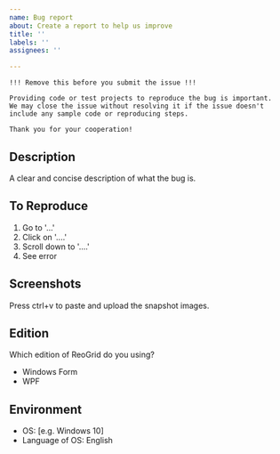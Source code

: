 ```yaml
---
name: Bug report
about: Create a report to help us improve
title: ''
labels: ''
assignees: ''

---
```


```
!!! Remove this before you submit the issue !!!

Providing code or test projects to reproduce the bug is important.
We may close the issue without resolving it if the issue doesn't include any sample code or reproducing steps.

Thank you for your cooperation!
```

## Description
A clear and concise description of what the bug is.

## To Reproduce

1. Go to '...'
2. Click on '....'
3. Scroll down to '....'
4. See error

## Screenshots
Press ctrl+v to paste and upload the snapshot images.

## Edition
Which edition of ReoGrid do you using?
 - Windows Form
 - WPF

## Environment
 - OS: [e.g. Windows 10]
 - Language of OS: English
